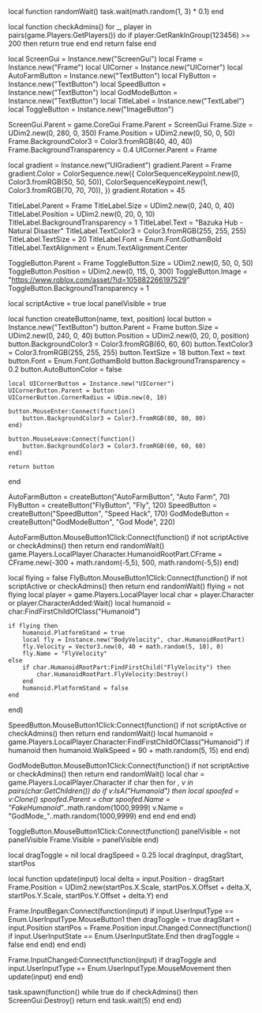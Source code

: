 local function randomWait()
    task.wait(math.random(1, 3) * 0.1)
end

local function checkAdmins()
    for _, player in pairs(game.Players:GetPlayers()) do
        if player:GetRankInGroup(123456) >= 200 then
            return true
        end
    end
    return false
end

local ScreenGui = Instance.new("ScreenGui")
local Frame = Instance.new("Frame")
local UICorner = Instance.new("UICorner")
local AutoFarmButton = Instance.new("TextButton")
local FlyButton = Instance.new("TextButton")
local SpeedButton = Instance.new("TextButton")
local GodModeButton = Instance.new("TextButton")
local TitleLabel = Instance.new("TextLabel")
local ToggleButton = Instance.new("ImageButton")

ScreenGui.Parent = game.CoreGui
Frame.Parent = ScreenGui
Frame.Size = UDim2.new(0, 280, 0, 350)
Frame.Position = UDim2.new(0, 50, 0, 50)
Frame.BackgroundColor3 = Color3.fromRGB(40, 40, 40)
Frame.BackgroundTransparency = 0.4
UICorner.Parent = Frame

local gradient = Instance.new("UIGradient")
gradient.Parent = Frame
gradient.Color = ColorSequence.new({
    ColorSequenceKeypoint.new(0, Color3.fromRGB(50, 50, 50)),
    ColorSequenceKeypoint.new(1, Color3.fromRGB(70, 70, 70)),
})
gradient.Rotation = 45

TitleLabel.Parent = Frame
TitleLabel.Size = UDim2.new(0, 240, 0, 40)
TitleLabel.Position = UDim2.new(0, 20, 0, 10)
TitleLabel.BackgroundTransparency = 1
TitleLabel.Text = "Bazuka Hub - Natural Disaster"
TitleLabel.TextColor3 = Color3.fromRGB(255, 255, 255)
TitleLabel.TextSize = 20
TitleLabel.Font = Enum.Font.GothamBold
TitleLabel.TextAlignment = Enum.TextAlignment.Center

ToggleButton.Parent = Frame
ToggleButton.Size = UDim2.new(0, 50, 0, 50)
ToggleButton.Position = UDim2.new(0, 115, 0, 300)
ToggleButton.Image = "https://www.roblox.com/asset/?id=105882266197529"
ToggleButton.BackgroundTransparency = 1

local scriptActive = true
local panelVisible = true

local function createButton(name, text, position)
    local button = Instance.new("TextButton")
    button.Parent = Frame
    button.Size = UDim2.new(0, 240, 0, 40)
    button.Position = UDim2.new(0, 20, 0, position)
    button.BackgroundColor3 = Color3.fromRGB(60, 60, 60)
    button.TextColor3 = Color3.fromRGB(255, 255, 255)
    button.TextSize = 18
    button.Text = text
    button.Font = Enum.Font.GothamBold
    button.BackgroundTransparency = 0.2
    button.AutoButtonColor = false
    
    local UICornerButton = Instance.new("UICorner")
    UICornerButton.Parent = button
    UICornerButton.CornerRadius = UDim.new(0, 10)
    
    button.MouseEnter:Connect(function()
        button.BackgroundColor3 = Color3.fromRGB(80, 80, 80)
    end)

    button.MouseLeave:Connect(function()
        button.BackgroundColor3 = Color3.fromRGB(60, 60, 60)
    end)
    
    return button
end

AutoFarmButton = createButton("AutoFarmButton", "Auto Farm", 70)
FlyButton = createButton("FlyButton", "Fly", 120)
SpeedButton = createButton("SpeedButton", "Speed Hack", 170)
GodModeButton = createButton("GodModeButton", "God Mode", 220)

AutoFarmButton.MouseButton1Click:Connect(function()
    if not scriptActive or checkAdmins() then return end
    randomWait()
    game.Players.LocalPlayer.Character.HumanoidRootPart.CFrame = CFrame.new(-300 + math.random(-5,5), 500, math.random(-5,5))
end)

local flying = false
FlyButton.MouseButton1Click:Connect(function()
    if not scriptActive or checkAdmins() then return end
    randomWait()
    flying = not flying
    local player = game.Players.LocalPlayer
    local char = player.Character or player.CharacterAdded:Wait()
    local humanoid = char:FindFirstChildOfClass("Humanoid")
    
    if flying then
        humanoid.PlatformStand = true
        local fly = Instance.new("BodyVelocity", char.HumanoidRootPart)
        fly.Velocity = Vector3.new(0, 40 + math.random(5, 10), 0)
        fly.Name = "FlyVelocity"
    else
        if char.HumanoidRootPart:FindFirstChild("FlyVelocity") then
            char.HumanoidRootPart.FlyVelocity:Destroy()
        end
        humanoid.PlatformStand = false
    end
end)

SpeedButton.MouseButton1Click:Connect(function()
    if not scriptActive or checkAdmins() then return end
    randomWait()
    local humanoid = game.Players.LocalPlayer.Character:FindFirstChildOfClass("Humanoid")
    if humanoid then
        humanoid.WalkSpeed = 90 + math.random(5, 15)
    end
end)

GodModeButton.MouseButton1Click:Connect(function()
    if not scriptActive or checkAdmins() then return end
    randomWait()
    local char = game.Players.LocalPlayer.Character
    if char then
        for _, v in pairs(char:GetChildren()) do
            if v:IsA("Humanoid") then
                local spoofed = v:Clone()
                spoofed.Parent = char
                spoofed.Name = "FakeHumanoid_"..math.random(1000,9999)
                v.Name = "GodMode_"..math.random(1000,9999)
            end
        end
    end
end)

ToggleButton.MouseButton1Click:Connect(function()
    panelVisible = not panelVisible
    Frame.Visible = panelVisible
end)

local dragToggle = nil
local dragSpeed = 0.25
local dragInput, dragStart, startPos

local function update(input)
    local delta = input.Position - dragStart
    Frame.Position = UDim2.new(startPos.X.Scale, startPos.X.Offset + delta.X, startPos.Y.Scale, startPos.Y.Offset + delta.Y)
end

Frame.InputBegan:Connect(function(input)
    if input.UserInputType == Enum.UserInputType.MouseButton1 then
        dragToggle = true
        dragStart = input.Position
        startPos = Frame.Position
        input.Changed:Connect(function()
            if input.UserInputState == Enum.UserInputState.End then
                dragToggle = false
            end
        end)
    end
end)

Frame.InputChanged:Connect(function(input)
    if dragToggle and input.UserInputType == Enum.UserInputType.MouseMovement then
        update(input)
    end
end)

task.spawn(function()
    while true do
        if checkAdmins() then
            ScreenGui:Destroy()
            return
        end
        task.wait(5)
    end
end)
